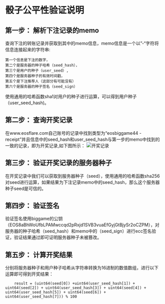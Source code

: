 # 骰子公平性验证说明
## 第一步：	解析下注记录的memo
查询下注的转账记录并获取到其中的memo信息，memo信息是一个以”-“字符将信息连接起来的字符串:

    第一个信息是下注的数字，
    第二个是服务器的种子哈希（seed_hash），
    第三个是用户的种子（user_seed）,
    第四个是服务器种子的有效时间戳，
    第五个是下注推荐人（这部分有可能没有）
    第六个是服务器的种子签名（seed_sign）

使用通用的哈希函数sha1对用户的种子进行运算，可以得到用户种子（user_seed_hash)。

## 第二步：	查询开奖记录
在www.eosflare.com自己账号的记录中找到类型为“eosbiggame44 - receipt”并且信息中的seed_hash和user_seed_hash与第一步的memo中找到的一致的记录，即为开奖记录,如下图所示：
![开奖记录](https://github.com/biggamerobot/dice/blob/master/receipt.png)

## 第三步：	验证开奖记录的服务器种子
在开奖记录中我们可以获取到服务器种子（seed），使用通用的哈希函数sha256对seed进行运算，如果结果为下注记录memo中的seed_hash，那么这个服务器种子seed是可信的。
## 第四步： 验证签名
验证签名使用biggame的公钥（EOS8aBhWoUfbLPAMwccqd2pRxjd1SVB3vuaEfGyjGtBjySr2oCZPM），对服务器的种子哈希（seed_hash）和memo中的（seed_sign）进行ecc签名验证，验证结果通过即可证明服务器种子未被篡改。
## 第五步：	计算开奖结果
分别将服务器种子和用户种子哈希从字符串转换为16进制的数值数组，进行以下运算即可得到开奖结果：
		
        result = (uint64(seed[0]) +uint64(user_seed_hash[1]) + uint64(seed[2]) + uint64(user_seed_hash[3]) + uint64(seed[4]) + uint64(user_seed_hash[5]) + uint64(seed[6]) + uint64(user_seed_hash[7])) % 100
